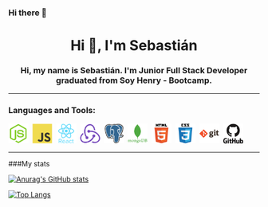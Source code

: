 ### Hi there 👋
<div id="header" align="center">
  <h1>Hi 👋, I'm Sebastián</h1>
  <h3>Hi, my name is Sebastián. I'm Junior Full Stack Developer graduated from Soy Henry - Bootcamp. </h3>
</div>

---

<div align="left">
  <h3>Languages and Tools:</h3>
  <div>
    <img src="https://github.com/devicons/devicon/blob/master/icons/nodejs/nodejs-original.svg" title="Node.js" alt="Node.js" width="40" height="40"/>&nbsp;
    <img src="https://github.com/devicons/devicon/blob/master/icons/javascript/javascript-original.svg" alt="Node.js" width="40" height="40"/>&nbsp;
    <img src="https://github.com/devicons/devicon/blob/master/icons/react/react-original-wordmark.svg" width="40" height="40"/>&nbsp;
    <img src="https://github.com/devicons/devicon/blob/master/icons/redux/redux-original.svg" width="40" height="40"/>&nbsp;
    <img src="https://github.com/devicons/devicon/blob/master/icons/postgresql/postgresql-original.svg" width="40" height="40"/>&nbsp;
    <img src="https://github.com/devicons/devicon/blob/master/icons/mongodb/mongodb-plain-wordmark.svg" alt="Node.js" width="40" height="40"/>&nbsp;
    <img src="https://github.com/devicons/devicon/blob/master/icons/html5/html5-original-wordmark.svg" width="40" height="40"/>&nbsp;
    <img src="https://github.com/devicons/devicon/blob/master/icons/css3/css3-original-wordmark.svg" alt="Node.js" width="40" height="40"/>&nbsp;
    <img src="https://github.com/devicons/devicon/blob/master/icons/git/git-original-wordmark.svg" width="40" height="40"/>&nbsp;
    <img src="https://github.com/devicons/devicon/blob/master/icons/github/github-original-wordmark.svg" alt="Node.js" width="40" height="40"/>&nbsp;
  </div>
</div>

---

###My stats

[![Anurag's GitHub stats](https://github-readme-stats.vercel.app/api?username=sediaz84)](https://github.com/anuraghazra/github-readme-stats)

[![Top Langs](https://github-readme-stats.vercel.app/api/top-langs/?username=sediaz84&layout=compact)](https://github.com/anuraghazra/github-readme-stats)
<!--
**sediaz84/sediaz84** is a ✨ _special_ ✨ repository because its `README.md` (this file) appears on your GitHub profile.


Here are some ideas to get you started:

- 🔭 I’m currently working on ...
- 🌱 I’m currently learning ...
- 👯 I’m looking to collaborate on ...
- 🤔 I’m looking for help with ...
- 💬 Ask me about ...
- 📫 How to reach me: ...
- 😄 Pronouns: ...
- ⚡ Fun fact: ...
-->
